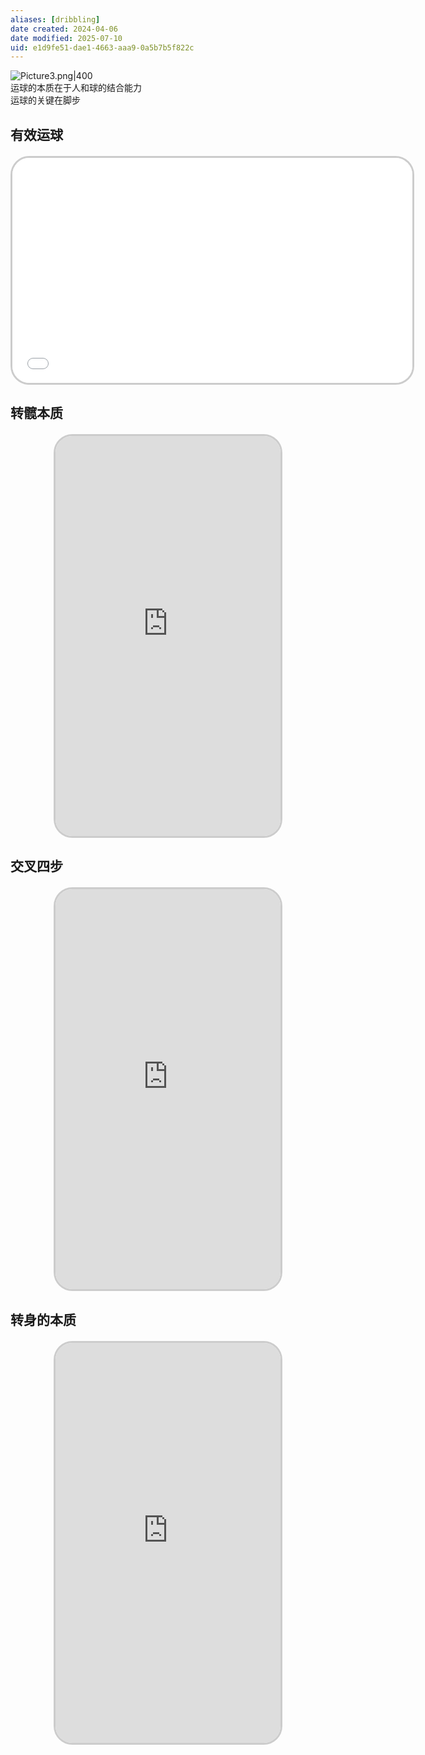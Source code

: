 ```yaml
---
aliases: [dribbling]
date created: 2024-04-06
date modified: 2025-07-10
uid: e1d9fe51-dae1-4663-aaa9-0a5b7b5f822c
---
```


![Picture3.png|400](https://imagehosting4picgo.oss-cn-beijing.aliyuncs.com/imagehosting/fix-dir%2Fliuyishou%2Ftmp%2F2024%2F04%2F07%2F19-20-24-7010c54af47ebbb3f0f2045da88ae0ea-Picture3-fd0998.png?x-oss-process=image/resize,l_400)  
运球的本质在于人和球的结合能力  
运球的关键在脚步

<!-- more -->

## 有效运球

<iframe src="//player.bilibili.com/player.html?aid=1452632888&bvid=BV1gq421w7DD&cid=1491169250&p=1" scrolling="no" border="0" frameborder="no" framespacing="0" allowfullscreen="true" style="border-radius: 30px; overflow: hidden; border: 3px solid #ccc; width: 640px; height: 360px; display: block; margin: 20px auto; aspect-ratio: 16 / 9;" ></iframe>

## 转髋本质

<iframe src="https://imagehosting4picgo.oss-cn-beijing.aliyuncs.com/imagehosting/477_1712389648.mp4" allowfullscreen="true" style="border-radius: 30px; overflow: hidden; border: 3px solid #ccc; width: 360px; height: 640px; display: block; margin: 20px auto; aspect-ratio: 9 / 16;" frameborder="0"></iframe>

## 交叉四步

<iframe src="https://imagehosting4picgo.oss-cn-beijing.aliyuncs.com/imagehosting/fix-dir%2F9e20f478899dc29eb19741386f9343c8%2FVideo%2F2024%2F04%2F07%2F19-12-34-cca1a4e96e4b7a97a2a338bb105479a4-478_1712390127-c26f42.mp4" allowfullscreen="true" style="border-radius: 30px; overflow: hidden; border: 3px solid #ccc; width: 360px; height: 640px; display: block; margin: 20px auto; aspect-ratio: 9 / 16;" frameborder="0"></iframe>

## 转身的本质

<iframe src="https://imagehosting4picgo.oss-cn-beijing.aliyuncs.com/imagehosting/fix-dir%2F9e20f478899dc29eb19741386f9343c8%2FVideo%2F2024%2F04%2F16%2F01-14-44-b8b6f63c4fa1f739678528b1af2ac7e0-503_1713114671-244139.mp4" allowfullscreen="true" style="border-radius: 30px; overflow: hidden; border: 3px solid #ccc; width: 360px; height: 640px; display: block; margin: 20px auto; aspect-ratio: 9 / 16;" frameborder="0"></iframe>
